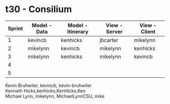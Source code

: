 # t30 - Consilium

|Sprint | Model - Data | Model - Itinerary | View - Server  | View - Client |
|-------|--------------|-------------------|----------------|---------------|
|   1   | kevincb      | kenhicks          | jbcarter       | mikelynn      |
|   2   | mikelynn     | kevincb           | mikelynn       | kenhicks      |
|   3   | mikelynn     | kenhicks          | mikelynn       | kevincb       |
|   4   |              |                   |                |               |
|   5   |              |                   |                |               |

Kevin Bruhwiler, kevincb, kevin-bruhwiler  
Kenneth Hicks,kenhicks,KenHicks,Ken    
Michael Lynn, mikelynn, MichaelLynnCSU, mike
